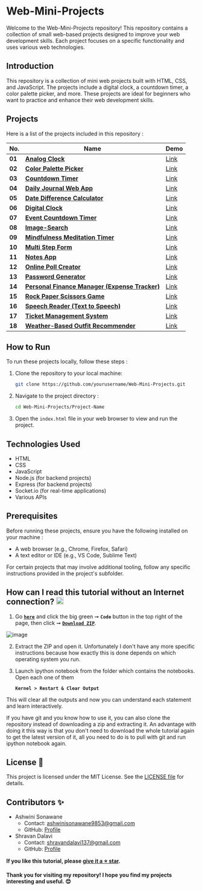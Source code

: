 # Web-Mini-Projects
Welcome to the Web-Mini-Projects repository! This repository contains a collection of small web-based projects designed to improve your web development skills. Each project focuses on a specific functionality and uses various web technologies.

## Introduction
This repository is a collection of mini web projects built with HTML, CSS, and JavaScript. The projects include a digital clock, a countdown timer, a color palette picker, and more. These projects are ideal for beginners who want to practice and enhance their web development skills.

## Projects
Here is a list of the projects included in this repository :

| **No.** | **Name** |  **Demo** |
| ------- | -------- | -------- | 
|  **01** | [**Analog Clock**](https://github.com/SonawaneAshwini/Web-Mini-Projects/tree/main/projects/Analog%20Clock) | [Link]() | 
|  **02** | [**Color Palette Picker**](https://github.com/SonawaneAshwini/Web-Mini-Projects/tree/main/projects/Color%20Palette%20Picker) | [Link](https://codepen.io/Ashwini-Sonawane/pen/dyBWwBK) | 
|  **03** | [**Countdown Timer**](https://github.com/SonawaneAshwini/Web-Mini-Projects/tree/main/projects/Countdown%20Timer)  | [Link](https://codepen.io/Ashwini-Sonawane/pen/xxodMKp) | 
|  **04** | [**Daily Journal Web App**](https://github.com/SonawaneAshwini/Web-Mini-Projects/tree/main/projects/Daily%20Journal%20Web%20App)  | [Link]() |
|  **05** | [**Date Difference Calculator**](https://github.com/SonawaneAshwini/Web-Mini-Projects/tree/main/projects/Date%20Calculate)  | [Link]() | 
|  **06** | [**Digital Clock**](https://github.com/SonawaneAshwini/Web-Mini-Projects/tree/main/projects/Digital%20Clock)  | [Link](https://codepen.io/Ashwini-Sonawane/pen/XWLZNXG) | 
|  **07** | [**Event Countdown Timer**](https://github.com/SonawaneAshwini/Web-Mini-Projects/tree/main/projects/Event%20Countdown%20Timer)  | [Link]() | 
|  **08** | [**Image-Search**](https://github.com/SonawaneAshwini/Web-Mini-Projects/tree/main/projects/Image-Search)  | [Link](https://codepen.io/Ashwini-Sonawane/pen/oNrEYLX) | 
|  **09** | [**Mindfulness Meditation Timer**](https://github.com/SonawaneAshwini/Web-Mini-Projects/tree/main/projects/Mindfulness%20Meditation%20Timer) |[Link](https://57ymkh.csb.app/) | 
|  **10** | [**Multi Step Form**](https://github.com/SonawaneAshwini/Web-Mini-Projects/tree/main/projects/Multi%20Step%20Form)  | [Link](https://7wn8dp.csb.app/) | 
|  **11** | [**Notes App**](https://github.com/SonawaneAshwini/Web-Mini-Projects/tree/main/projects/Notes%20App)  | [Link](https://codepen.io/Ashwini-Sonawane/pen/rNEXaRe) |
|  **12** | [**Online Poll Creator**](https://github.com/SonawaneAshwini/Web-Mini-Projects/tree/main/projects/Online%20Poll%20Creator)  | [Link](https://57ymkh.csb.app/) | 
|  **13** | [**Password Generator**](https://github.com/SonawaneAshwini/Web-Mini-Projects/tree/main/projects/Password%20Generator)  | [Link](https://codepen.io/Ashwini-Sonawane/pen/yLdmydN) |
|  **14** | [**Personal Finance Manager (Expense Tracker)**](https://github.com/SonawaneAshwini/Web-Mini-Projects/tree/main/projects/Personal%20Finance%20Manager)  | [Link](https://codepen.io/Ashwini-Sonawane/pen/oNrKXvp) |
|  **15** | [**Rock Paper Scissors Game**](https://github.com/SonawaneAshwini/Web-Mini-Projects/tree/main/projects/Rock%20Paper%20Scissor%20Game)  | [Link]() | 
|  **16** | [**Speech Reader (Text to Speech)**](https://github.com/SonawaneAshwini/Web-Mini-Projects/tree/main/projects/Speech%20Reader%20(Text%20to%20Speech%20))| [Link](https://k8xj9s.csb.app/) | 
|  **17** | [**Ticket Management System**](https://github.com/SonawaneAshwini/Web-Mini-Projects/tree/main/projects/Ticket%20Management)  | [Link](https://2jt5ft.csb.app/) | 
|  **18** | [**Weather-Based Outfit Recommender**](https://github.com/SonawaneAshwini/Web-Mini-Projects/tree/main/projects/Weather%20Based%20Outfit%20Recommender)  | [Link](https://fhrwcx.csb.app/) |


## How to Run
To run these projects locally, follow these steps :
1. Clone the repository to your local machine:
    ```bash
    git clone https://github.com/yourusername/Web-Mini-Projects.git
    ```

2. Navigate to the project directory :
    ```bash
    cd Web-Mini-Projects/Project-Name
    ```
3. Open the `index.html` file in your web browser to view and run the project.

## Technologies Used
- HTML
- CSS
- JavaScript
- Node.js (for backend projects)
- Express (for backend projects)
- Socket.io (for real-time applications)
- Various APIs

## Prerequisites
Before running these projects, ensure you have the following installed on your machine :
- A web browser (e.g., Chrome, Firefox, Safari)
- A text editor or IDE (e.g., VS Code, Sublime Text)

For certain projects that may involve additional tooling, follow any specific instructions provided in the project's subfolder.

## How can I read this tutorial without an Internet connection? <img alt="GIF" src="https://github.com/TheDudeThatCode/TheDudeThatCode/blob/master/Assets/hmm.gif" width="20" />

1. Go [**`here`**](https://github.com/SonawaneAshwini/Web-Mini-Projects) and click the big green ➞  **`Code`** button in the top right of the page, then click ➞ [**`Download ZIP`**](https://github.com/SonawaneAshwini/Web-Mini-Projects/archive/refs/heads/main.zip).

 ![image](https://github.com/user-attachments/assets/5872155c-023d-4046-8a71-0e9bf72d58e1)


2. Extract the ZIP and open it. Unfortunately I don't have any more specific instructions because how exactly this is done depends on which operating system you run.
    
3. Launch ipython notebook from the folder which contains the notebooks. Open each one of them
  
    **`Kernel > Restart & Clear Output`**
    
This will clear all the outputs and now you can understand each statement and learn interactively.

If you have git and you know how to use it, you can also clone the repository instead of downloading a zip and extracting it. An advantage with doing it this way is that you don't need to download the whole tutorial again to get the latest version of it, all you need to do is to pull with git and run ipython notebook again.

## License 📜
This project is licensed under the MIT License. See the [LICENSE file](https://github.com/SonawaneAshwini/Web-Mini-Projects/blob/main/LICENSE) for details.

## Contributors ✨
- Ashwini Sonawane
  - Contact: ashwinisonawane9853@gmail.com
  - GitHub: [Profile](https://github.com/SonawaneAshwini)
- Shravan Dalavi
  - Contact: shravandalavi137@gmail.com
  - GitHub: [Profile]( https://github.com/ShravanDalavi)

**If you like this tutorial, please [give it a ⭐ star](https://github.com/SonawaneAshwini/Web-Mini-Projects).**

**Thank you for visiting my repository! I hope you find my projects interesting and useful. 😊**
